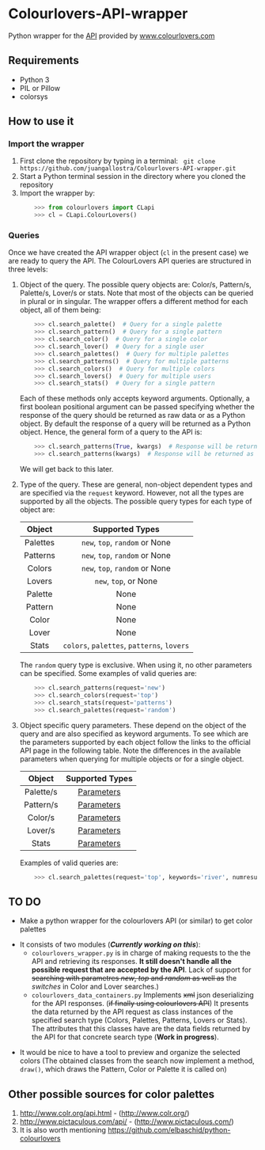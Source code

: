 # Colourlovers-API-wrapper
Python wrapper for the [API](http://www.colourlovers.com/api) provided by www.colourlovers.com

## Requirements
* Python 3
* PIL or Pillow
* colorsys

## How to use it

### Import the wrapper

1. First clone the repository by typing in a terminal: ``` git clone https://github.com/juangallostra/Colourlovers-API-wrapper.git```
2. Start a Python terminal session in the directory where you cloned the repository
3. Import the wrapper by: 
	```python
		>>> from colourlovers import CLapi
		>>> cl = CLapi.ColourLovers()
	```
### Queries
Once we have created the API wrapper object (```cl``` in the present case) we are ready to query the API. The ColourLovers API queries are structured in three levels:
1. Object of the query. The possible query objects are: Color/s, Pattern/s, Palette/s, Lover/s or stats. Note that most of the objects can be queried in plural or in singular. The wrapper offers a different method for each object, all of them being:

	```python
		>>> cl.search_palette()  # Query for a single palette
		>>> cl.search_pattern()  # Query for a single pattern
		>>> cl.search_color()  # Query for a single color
		>>> cl.search_lover()  # Query for a single user
		>>> cl.search_palettes()  # Query for multiple palettes
		>>> cl.search_patterns()  # Query for multiple patterns
		>>> cl.search_colors()  # Query for multiple colors
		>>> cl.search_lovers()  # Query for multiple users
		>>> cl.search_stats()  # Query for a single pattern
	```

    Each of these methods only accepts keyword arguments. Optionally, a first boolean positional argument can be passed specifying whether the response of the query should be returned as raw data or as a Python object. By default the response of a query will be returned as a Python object. Hence, the general form of a query to the API is:
	
	```python
		>>> cl.search_patterns(True, kwargs)  # Response will be returned as raw data
		>>> cl.search_patterns(kwargs)  # Response will be returned as a Python object
	```

    We will get back to this later.

2. Type of the query. These are general, non-object dependent types and are specified via the ```request``` keyword. However, not all the types are supported by all the objects. The possible query types for each type of object are:
 
    | Object          | Supported Types                                            |
    | :-------------: | :--------------------------------------------------------: |
    | Palettes        | ```new```, ```top```, ```random``` or None                 |
    | Patterns        | ```new```, ```top```, ```random``` or None                 |
    | Colors          | ```new```, ```top```, ```random``` or None                 |
    | Lovers          | ```new```, ```top```, or None                              |
    | Palette         | None                                                       |
    | Pattern         | None                                                       |
    | Color           | None                                                       |
    | Lover           | None                                                       |
    | Stats           | ```colors```, ```palettes```, ```patterns```, ```lovers``` |

    The ```random``` query type is exclusive. When using it, no other parameters can be specified. Some examples of valid queries are:

	```python
		>>> cl.search_patterns(request='new')
		>>> cl.search_colors(request='top')
		>>> cl.search_stats(request='patterns')
		>>> cl.search_palettes(request='random')
	```
3. Object specific query parameters. These depend on the object of the query and are also specified as keyword arguments. To see which are the parameters supported by each object follow the links to the official API page in the following table. Note the differences in the available parameters when querying for multiple objects or for a single object.
 
    | Object          | Supported Types                                            |
    | :-------------: | :--------------------------------------------------------: |
    | Palette/s       | [Parameters](http://www.colourlovers.com/api#palettes)     |
    | Pattern/s       | [Parameters](http://www.colourlovers.com/api#patterns)     |
    | Color/s         | [Parameters](http://www.colourlovers.com/api#colors)       |
    | Lover/s         | [Parameters](http://www.colourlovers.com/api#lovers)       |
    | Stats           | [Parameters](http://www.colourlovers.com/api#stats)        |

    Examples of valid queries are:
	
	```python
		>>> cl.search_palettes(request='top', keywords='river', numresults=15)
	```


## TO DO
- Make a python wrapper for the colourlovers API (or similar) to get color palettes
 * It consists of two modules (**_Currently working on this_**):
    - ```colourlovers_wrapper.py``` is in charge of making requests to the the API and retrieving its responses. **It still doesn't handle all the possible request that are accepted by the API**. Lack of support for ~~searching with parametres _new_, _top_ and _random_ as well as~~ the _switches_ in Color and Lover searches.)
    - ```colourlovers_data_containers.py``` Implements ~~xml~~ json deserializing for the API responses. (~~if finally using colourlovers API~~) It presents the data returned by the API request as class instances of the specified search type (Colors, Palettes, Patterns, Lovers or Stats). The attributes that this classes have are the data fields returned by the API for that concrete search type (**Work in progress**).
- It would be nice to have a tool to preview and organize the selected colors (The obtained classes from the search now implement a method, ```draw()```, which draws the Pattern, Color or Palette it is called on)

## Other possible sources for color palettes
1. http://www.colr.org/api.html - (http://www.colr.org/)
2. http://www.pictaculous.com/api/ - (http://www.pictaculous.com/)
3. It is also worth mentioning https://github.com/elbaschid/python-colourlovers
